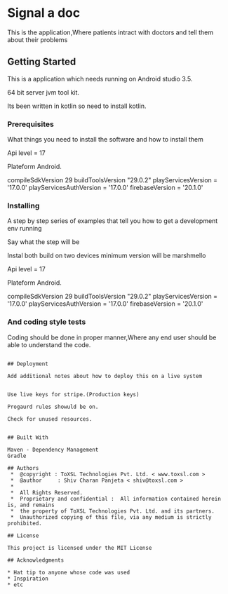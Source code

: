 # Signal a doc

This is the application,Where patients intract with doctors and tell them about their problems

## Getting Started

This is a application which needs running on Android studio 3.5.

64 bit server jvm tool kit.

Its been written in kotlin so need to install kotlin.

### Prerequisites


What things you need to install the software and how to install them

Api level = 17

Plateform Android.

compileSdkVersion 29
buildToolsVersion "29.0.2"
playServicesVersion = '17.0.0'
playServicesAuthVersion = '17.0.0'
firebaseVersion = '20.1.0'

### Installing
A step by step series of examples that tell you how to get a development env running

Say what the step will be

Instal both build on two devices minimum version will be marshmello

Api level = 17

Plateform Android.

compileSdkVersion 29
buildToolsVersion "29.0.2"
playServicesVersion = '17.0.0'
playServicesAuthVersion = '17.0.0'
firebaseVersion = '20.1.0'

### And coding style tests

Coding should be  done in proper manner,Where any end user should be able to understand the code.
```

## Deployment

Add additional notes about how to deploy this on a live system


Use live keys for stripe.(Production keys)

Progaurd rules showuld be on.

Check for unused resources.


## Built With

Maven - Dependency Management
Gradle

## Authors
 *  @copyright : ToXSL Technologies Pvt. Ltd. < www.toxsl.com >
 *  @author     : Shiv Charan Panjeta < shiv@toxsl.com >
 *
 *  All Rights Reserved.
 *  Proprietary and confidential :  All information contained herein is, and remains
 *  the property of ToXSL Technologies Pvt. Ltd. and its partners.
 *  Unauthorized copying of this file, via any medium is strictly prohibited.

## License

This project is licensed under the MIT License

## Acknowledgments

* Hat tip to anyone whose code was used
* Inspiration
* etc
